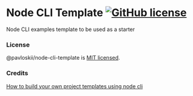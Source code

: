 # Node CLI Template [![GitHub license](https://img.shields.io/badge/license-MIT-blue.svg)](https://github.com/pavloskii/node-cli-template/blob/main/LICENSE)

Node CLI examples template to be used as a starter

### License
@pavloskii/node-cli-template is [MIT licensed](./LICENSE).

### Credits

[How to build your own project templates using node cli](https://medium.com/@pongsatt/how-to-build-your-own-project-templates-using-node-cli-c976d3109129)

